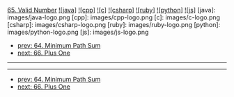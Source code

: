 [65. Valid Number](https://leetcode.com/problems/valid-number/)
[![java]](https://github.com/leetcode-study-group/leetcode-java-solutions/blob/master/065-valid-number.md)
[![cpp]](https://github.com/leetcode-study-group/leetcode-cpp-solutions/blob/master/065-valid-number.md)
[![c]](https://github.com/leetcode-study-group/leetcode-c-solutions/blob/master/065-valid-number.md)
[![csharp]](https://github.com/leetcode-study-group/leetcode-csharp-solutions/blob/master/065-valid-number.md)
[![ruby]](https://github.com/leetcode-study-group/leetcode-ruby-solutions/blob/master/065-valid-number.md)
[![python]](https://github.com/leetcode-study-group/leetcode-python-solutions/blob/master/065-valid-number.md)
[![js]](https://github.com/leetcode-study-group/leetcode-js-solutions/blob/master/065-valid-number.md)
[java]: images/java-logo.png
[cpp]: images/cpp-logo.png
[c]: images/c-logo.png
[csharp]: images/csharp-logo.png
[ruby]: images/ruby-logo.png
[python]: images/python-logo.png
[js]: images/js-logo.png

- [prev: 64. Minimum Path Sum](064-minimum-path-sum.md)
- [next: 66. Plus One](066-plus-one.md)

---


---

- [prev: 64. Minimum Path Sum](064-minimum-path-sum.md)
- [next: 66. Plus One](066-plus-one.md)
